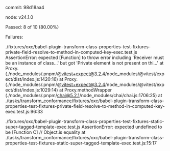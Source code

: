 commit: 98d18aa4

node: v24.1.0

Passed: 8 of 10 (80.00%)

Failures:

./fixtures/oxc/babel-plugin-transform-class-properties-test-fixtures-private-field-resolve-to-method-in-computed-key-exec.test.js
AssertionError: expected [Function] to throw error including 'Receiver must be an instance of class…' but got 'Private element is not present on thi…'
    at Proxy.<anonymous> (./node_modules/.pnpm/@vitest+expect@3.2.4/node_modules/@vitest/expect/dist/index.js:1420:16)
    at Proxy.<anonymous> (./node_modules/.pnpm/@vitest+expect@3.2.4/node_modules/@vitest/expect/dist/index.js:1029:14)
    at Proxy.methodWrapper (./node_modules/.pnpm/chai@5.2.1/node_modules/chai/chai.js:1706:25)
    at ./tasks/transform_conformance/fixtures/oxc/babel-plugin-transform-class-properties-test-fixtures-private-field-resolve-to-method-in-computed-key-exec.test.js:96:33

./fixtures/oxc/babel-plugin-transform-class-properties-test-fixtures-static-super-tagged-template-exec.test.js
AssertionError: expected undefined to be [Function C] // Object.is equality
    at ./tasks/transform_conformance/fixtures/oxc/babel-plugin-transform-class-properties-test-fixtures-static-super-tagged-template-exec.test.js:15:17
